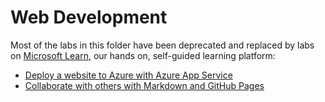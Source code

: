 # Web Development

Most of the labs in this folder have been deprecated and replaced by labs on [Microsoft Learn](https://docs.microsoft.com/learn?WT.mc_id=academic-9938-jabenn), our hands on, self-guided learning platform:

* [Deploy a website to Azure with Azure App Service](https://docs.microsoft.com/learn/paths/deploy-a-website-with-azure-app-service/?WT.mc_id=academic-9938-jabenn)
* [Collaborate with others with Markdown and GitHub Pages](https://docs.microsoft.com/learn/paths/collaborate-markdown-github-pages/?WT.mc_id=academic-9938-jabenn)
